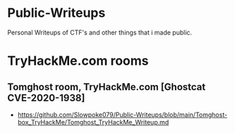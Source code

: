# Public-Writeups
Personal Writeups of CTF's and other things that i made public.

# TryHackMe.com rooms
## Tomghost room, TryHackMe.com [Ghostcat CVE-2020-1938]
- https://github.com/Slowpoke079/Public-Writeups/blob/main/Tomghost-box_TryHackMe/Tomghost_TryHackMe_Writeup.md

